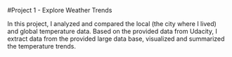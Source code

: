 #Project 1 - Explore Weather Trends

In this project, I analyzed and compared the local (the city where I lived) and global temperature data. Based on the provided data from Udacity, I extract data from the provided large data base, visualized and summarized the temperature trends.
